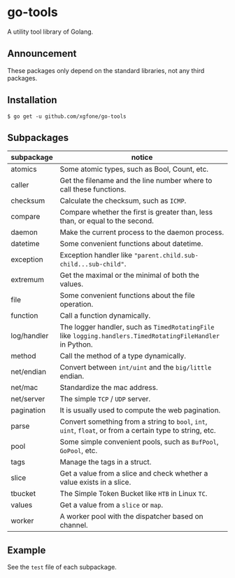 # go-tools
A utility tool library of Golang.

## Announcement
These packages only depend on the standard libraries, not any third packages.

## Installation
```shell
$ go get -u github.com/xgfone/go-tools
```

## Subpackages

subpackage   |   notice
-------------|-----------
atomics      | Some atomic types, such as Bool, Count, etc.
caller       | Get the filename and the line number where to call these functions.
checksum     | Calculate the checksum, such as `ICMP`.
compare      | Compare whether the first is greater than, less than, or equal to the second.
daemon       | Make the current process to the daemon process.
datetime     | Some convenient functions about datetime.
exception    | Exception handler like `"parent.child.sub-child...sub-child"`.
extremum     | Get the maximal or the minimal of both the values.
file         | Some convenient functions about the file operation.
function     | Call a function dynamically.
log/handler  | The logger handler, such as `TimedRotatingFile` like `logging.handlers.TimedRotatingFileHandler` in Python.
method       | Call the method of a type dynamically.
net/endian   | Convert between `int/uint` and the `big/little` endian.
net/mac      | Standardize the mac address.
net/server   | The simple `TCP` / `UDP` server.
pagination   | It is usually used to compute the web pagination.
parse        | Convert something from a string to `bool`, `int`, `uint`, `float`, or from a certain type to string, etc.
pool         | Some simple convenient pools, such as `BufPool`, `GoPool`, etc.
tags         | Manage the tags in a struct.
slice        | Get a value from a slice and check whether a value exists in a slice.
tbucket      | The Simple Token Bucket like `HTB` in Linux `TC`.
values       | Get a value from a `slice` or `map`.
worker       | A worker pool with the dispatcher based on channel.

## Example
See the `test` file of each subpackage.
